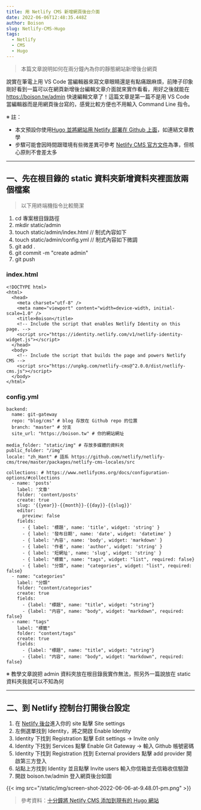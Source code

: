 ```yaml
---
title: 用 Netlify CMS 新增網頁後台介面
date: 2022-06-06T12:48:35.448Z
author: Boison
slug: Netlify-CMS-Hugo
tags:
  - Netlify
  - CMS
  - Hugo
---
```

> 本篇文章說明如何在兩分鐘內為你的靜態網站新增後台網頁

說實在筆電上用 VS Code 當編輯器來寫文章眼睛還是有點痛跟麻煩，前陣子印象剛好看到一篇可以在網頁新增後台編輯文章介面就來實作看看，用好之後就能在 https://boison.tw/admin 快速編輯文章了！這篇文章是第一篇不是用 VS Code 當編輯器而是用網頁後台寫的，感覺比較方便也不用輸入 Command Line 指令。

※ 註：

* 本文預設你使用[Hugo 並將網站用 Netlify 部署在 Github 上面](https://boison.tw/2022/05/hugo-blog-netlify-deploy-github/)，如連結文章教學
* 步驟可能會因時間跟環境有些微差異可參考 [Netlify CMS 官方文件](https://www.netlifycms.org/docs/configuration-options/#collections)為準，但核心原則不會差太多

- - -

## 一、先在根目錄的 static 資料夾新增資料夾裡面放兩個檔案

> 以下用終端機指令比較簡潔

1. cd 專案根目錄路徑
2. mkdir static/admin
3. touch static/admin/index.html // 制式內容如下 
4. touch static/admin/config.yml // 制式內容如下微調
5. git add .
6. git commit -m "create admin"
7. git push

### index.html

```
<!DOCTYPE html>
<html>
  <head>
    <meta charset="utf-8" />
    <meta name="viewport" content="width=device-width, initial-scale=1.0" />
    <title>Boison</title>
    <!-- Include the script that enables Netlify Identity on this page. -->
    <script src="https://identity.netlify.com/v1/netlify-identity-widget.js"></script>
  </head>
  <body>
    <!-- Include the script that builds the page and powers Netlify CMS -->
    <script src="https://unpkg.com/netlify-cms@^2.0.0/dist/netlify-cms.js"></script>
  </body>
</html>
```

### config.yml

```
backend:
  name: git-gateway
  repo: "blog/cms" # blog 存放在 Github repo 的位置
  branch: "master" # 分支
  site_url: "https://boison.tw" # 你的網站網址

media_folder: "static/img" # 存放多媒體的資料夾
public_folder: "/img"
locale: "zh_Hant" # 語系 https://github.com/netlify/netlify-cms/tree/master/packages/netlify-cms-locales/src

collections: # https://www.netlifycms.org/docs/configuration-options/#collections
  - name: 'posts'
    label: '文章'
    folder: 'content/posts'
    create: true
    slug: '{{year}}-{{month}}-{{day}}-{{slug}}'
    editor:
      preview: false
    fields:
      - { label: '標題', name: 'title', widget: 'string' }      
      - { label: '發布日期', name: 'date', widget: 'datetime' }
      - { label: '內容', name: 'body', widget: 'markdown' }
      - { label: '作者', name: 'author', widget: 'string' }
      - { label: '短網址', name: 'slug', widget: 'string' }
      - { label: "標籤", name: "tags", widget: "list", required: false}
      - { label: "分類", name: "categories", widget: "list", required: false}
  - name: "categories"
    label: "分類"
    folder: "content/categories"
    create: true
    fields:
      - {label: "標題", name: "title", widget: "string"}
      - {label: "内容", name: "body", widget: "markdown", required: false}
  - name: "tags"
    label: "標籤"
    folder: "content/tags"
    create: true
    fields:
      - {label: "標題", name: "title", widget: "string"}
      - {label: "内容", name: "body", widget: "markdown", required: false}
```

※ 教學文章說把 admin 資料夾放在根目錄我實作無法，照另外一篇說放在 static 資料夾我就可以不知為何

- - -

## 二、到 Netlify 控制台打開後台設定

1. 在 [Netlify 後台](https://app.netlify.com/)進入你的 site 點擊 Site settings
2. 左側選單找到 Identity，將之開啟 Enable Identity
3. Identity 下找到 Registration 點擊 Edit settings -> Invite only
4. Identity 下找到  Services 點擊 Enable Git Gateway -> 輸入 Github 帳號密碼
5. Identity 下找到 Registration 找到 External providers 點擊 add provider 開啟第三方登入
6. 站點上方找到 Identity 並且點擊 Invite users 輸入你信箱並去信箱收信驗證
7. 開啟 boison.tw/admin 登入網頁後台如圖

{{< img src="/static/img/screen-shot-2022-06-06-at-9.48.01-pm.png" >}}

> 參考資料：[十分鐘將 Netlify CMS 添加到現有的 Hugo 網站](https://namepluto.com/%E5%8D%81%E5%88%86%E9%90%98%E5%B0%87-netlify-cms-%E6%B7%BB%E5%8A%A0%E5%88%B0%E7%8F%BE%E6%9C%89%E7%9A%84-hugo-%E7%B6%B2%E7%AB%99/)